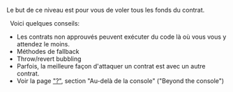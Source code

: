 Le but de ce niveau est pour vous de voler tous les fonds du contrat.

&nbsp;
Voici quelques conseils:
* Les contrats non approuvés peuvent exécuter du code là où vous vous y attendez le moins.
* Méthodes de fallback
* Throw/revert bubbling
* Parfois, la meilleure façon d'attaquer un contrat est avec un autre contrat.
* Voir la page ["?"](https://lux.openzeppelin.com/help), section "Au-delà de la console" ("Beyond the console")